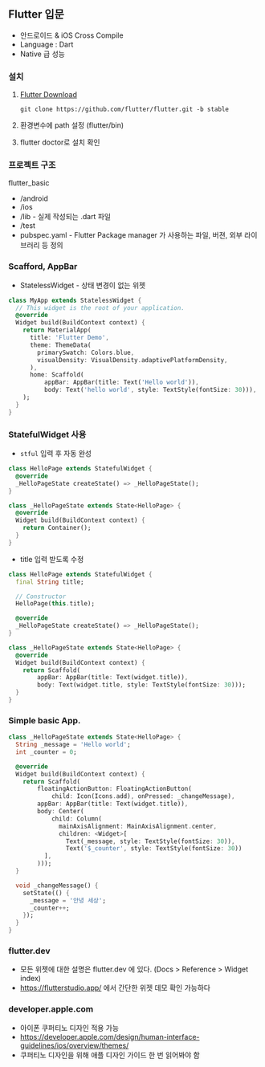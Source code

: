 ## Flutter 입문



- 안드로이드 & iOS Cross Compile
- Language : Dart
- Native 급 성능



### 설치

1. [Flutter Download](https://flutter.dev/docs/get-started/install/windows)

   ``git clone https://github.com/flutter/flutter.git -b stable``

2. 환경변수에 path 설정 (flutter/bin)

3. flutter doctor로 설치 확인



### 프로젝트 구조

flutter_basic

- /android
- /ios
- /lib - 실제 작성되는 .dart 파일
- /test
- pubspec.yaml - Flutter Package manager 가 사용하는 파일, 버젼, 외부 라이브러리 등 정의





### Scafford, AppBar

- StatelessWidget - 상태 변경이 없는 위젯

```dart
class MyApp extends StatelessWidget {
  // This widget is the root of your application.
  @override
  Widget build(BuildContext context) {
    return MaterialApp(
      title: 'Flutter Demo',
      theme: ThemeData(
        primarySwatch: Colors.blue,
        visualDensity: VisualDensity.adaptivePlatformDensity,
      ),
      home: Scaffold(
          appBar: AppBar(title: Text('Hello world')),
          body: Text('hello world', style: TextStyle(fontSize: 30))),
    );
  }
}
```



### StatefulWidget 사용

- ``stful`` 입력 후 자동 완성

```dart
class HelloPage extends StatefulWidget {
  @override
  _HelloPageState createState() => _HelloPageState();
}

class _HelloPageState extends State<HelloPage> {
  @override
  Widget build(BuildContext context) {
    return Container();
  }
}
```

- title 입력 받도록 수정

```dart
class HelloPage extends StatefulWidget {
  final String title;

  // Constructor
  HelloPage(this.title);

  @override
  _HelloPageState createState() => _HelloPageState();
}

class _HelloPageState extends State<HelloPage> {
  @override
  Widget build(BuildContext context) {
    return Scaffold(
        appBar: AppBar(title: Text(widget.title)),
        body: Text(widget.title, style: TextStyle(fontSize: 30)));
  }
}
```



### Simple basic App.

```dart
class _HelloPageState extends State<HelloPage> {
  String _message = 'Hello world';
  int _counter = 0;

  @override
  Widget build(BuildContext context) {
    return Scaffold(
        floatingActionButton: FloatingActionButton(
            child: Icon(Icons.add), onPressed: _changeMessage),
        appBar: AppBar(title: Text(widget.title)),
        body: Center(
            child: Column(
              mainAxisAlignment: MainAxisAlignment.center,
              children: <Widget>[
                Text(_message, style: TextStyle(fontSize: 30)),
                Text('$_counter', style: TextStyle(fontSize: 30))
          ],
        )));
  }

  void _changeMessage() {
    setState(() {
      _message = '안녕 세상';
      _counter++;
    });
  }
}
```



### flutter.dev

- 모든 위젯에 대한 설명은 flutter.dev 에 있다. (Docs > Reference > Widget index)
- https://flutterstudio.app/ 에서 간단한 위젯 데모 확인 가능하다



### developer.apple.com

- 아이폰 쿠퍼티노 디자인 적용 가능
- https://developer.apple.com/design/human-interface-guidelines/ios/overview/themes/
- 쿠퍼티노 디자인을 위해 애플 디자인 가이드 한 번 읽어봐야 함